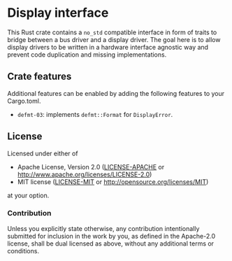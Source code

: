 # Display interface

This Rust crate contains a `no_std` compatible interface in form of traits to
bridge between a bus driver and a display driver. The goal here is to allow
display drivers to be written in a hardware interface agnostic way and prevent
code duplication and missing implementations.

## Crate features

Additional features can be enabled by adding the following features to your Cargo.toml.

 - `defmt-03`: implements `defmt::Format` for `DisplayError`.

## License

Licensed under either of

- Apache License, Version 2.0 ([LICENSE-APACHE](LICENSE-APACHE) or
  http://www.apache.org/licenses/LICENSE-2.0)
- MIT license ([LICENSE-MIT](LICENSE-MIT) or http://opensource.org/licenses/MIT)

at your option.

### Contribution

Unless you explicitly state otherwise, any contribution intentionally submitted for inclusion in the
work by you, as defined in the Apache-2.0 license, shall be dual licensed as above, without any
additional terms or conditions.
